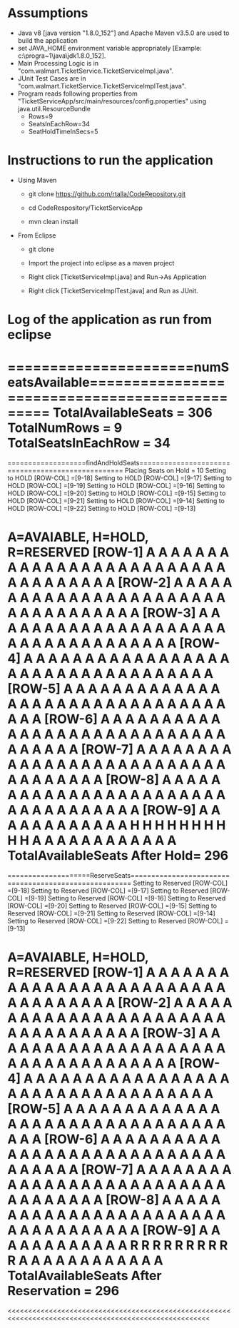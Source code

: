 # Assumptions
* Java v8 [java version "1.8.0_152"] and Apache Maven v3.5.0 are used to build the application
* set JAVA_HOME environment variable appropriately [Example: c:\progra~1\java\jdk1.8.0_152].
* Main Processing Logic is in "com.walmart.TicketService.TicketServiceImpl.java".
* JUnit Test Cases are in "com.walmart.TicketService.TicketServiceImplTest.java".
* Program reads following properties from "TicketServiceApp/src/main/resources/config.properties" using java.util.ResourceBundle
  * Rows=9
  * SeatsInEachRow=34
  * SeatHoldTimeInSecs=5

# Instructions to run the application

* Using Maven

  * git clone https://github.com/rtalla/CodeRepository.git

  * cd CodeRespository/TicketServiceApp

  * mvn clean install

* From Eclipse

  * git clone

  * Import the project into eclipse as a maven project

  * Right click [TicketServiceImpl.java] and Run->As Application
 
  * Right click [TicketServiceImplTest.java] and Run as JUnit.      
      

# Log of the application as run from eclipse

>>>>>>>>>>>>>>>>>>>>>>>>>>>>>>>>>>>>>>>>>>>>>>>>>>>>>>>>>>>>>>>>>>>>>>>>>>>>>>>>>>>>>>>>>
======================numSeatsAvailable===============================================
TotalAvailableSeats = 306
TotalNumRows = 9
TotalSeatsInEachRow = 34
======================================================================================


===================findAndHoldSeats==================================================
Placing Seats on Hold = 10
Setting to HOLD [ROW-COL] =[9-18]
Setting to HOLD [ROW-COL] =[9-17]
Setting to HOLD [ROW-COL] =[9-19]
Setting to HOLD [ROW-COL] =[9-16]
Setting to HOLD [ROW-COL] =[9-20]
Setting to HOLD [ROW-COL] =[9-15]
Setting to HOLD [ROW-COL] =[9-21]
Setting to HOLD [ROW-COL] =[9-14]
Setting to HOLD [ROW-COL] =[9-22]
Setting to HOLD [ROW-COL] =[9-13]

A=AVAIABLE, H=HOLD, R=RESERVED
[ROW-1]   A A A A A A A A A A A A A A A A A A A A A A A A A A A A A A A A A A 
[ROW-2]   A A A A A A A A A A A A A A A A A A A A A A A A A A A A A A A A A A 
[ROW-3]   A A A A A A A A A A A A A A A A A A A A A A A A A A A A A A A A A A 
[ROW-4]   A A A A A A A A A A A A A A A A A A A A A A A A A A A A A A A A A A 
[ROW-5]   A A A A A A A A A A A A A A A A A A A A A A A A A A A A A A A A A A 
[ROW-6]   A A A A A A A A A A A A A A A A A A A A A A A A A A A A A A A A A A 
[ROW-7]   A A A A A A A A A A A A A A A A A A A A A A A A A A A A A A A A A A 
[ROW-8]   A A A A A A A A A A A A A A A A A A A A A A A A A A A A A A A A A A 
[ROW-9]   A A A A A A A A A A A A H H H H H H H H H H A A A A A A A A A A A A 
TotalAvailableSeats After Hold= 296
======================================================================================

====================ReserveSeats======================================================
Setting to Reserved [ROW-COL] =[9-18]
Setting to Reserved [ROW-COL] =[9-17]
Setting to Reserved [ROW-COL] =[9-19]
Setting to Reserved [ROW-COL] =[9-16]
Setting to Reserved [ROW-COL] =[9-20]
Setting to Reserved [ROW-COL] =[9-15]
Setting to Reserved [ROW-COL] =[9-21]
Setting to Reserved [ROW-COL] =[9-14]
Setting to Reserved [ROW-COL] =[9-22]
Setting to Reserved [ROW-COL] =[9-13]

A=AVAIABLE, H=HOLD, R=RESERVED
[ROW-1]   A A A A A A A A A A A A A A A A A A A A A A A A A A A A A A A A A A 
[ROW-2]   A A A A A A A A A A A A A A A A A A A A A A A A A A A A A A A A A A 
[ROW-3]   A A A A A A A A A A A A A A A A A A A A A A A A A A A A A A A A A A 
[ROW-4]   A A A A A A A A A A A A A A A A A A A A A A A A A A A A A A A A A A 
[ROW-5]   A A A A A A A A A A A A A A A A A A A A A A A A A A A A A A A A A A 
[ROW-6]   A A A A A A A A A A A A A A A A A A A A A A A A A A A A A A A A A A 
[ROW-7]   A A A A A A A A A A A A A A A A A A A A A A A A A A A A A A A A A A 
[ROW-8]   A A A A A A A A A A A A A A A A A A A A A A A A A A A A A A A A A A 
[ROW-9]   A A A A A A A A A A A A R R R R R R R R R R A A A A A A A A A A A A 
TotalAvailableSeats After Reservation = 296
======================================================================================
<<<<<<<<<<<<<<<<<<<<<<<<<<<<<<<<<<<<<<<<<<<<<<<<<<<<<<<<<<<<<<<<<<<<<<<<<<<<<<<<<<<<<<<<<<<<<<<<<<<<<<<
